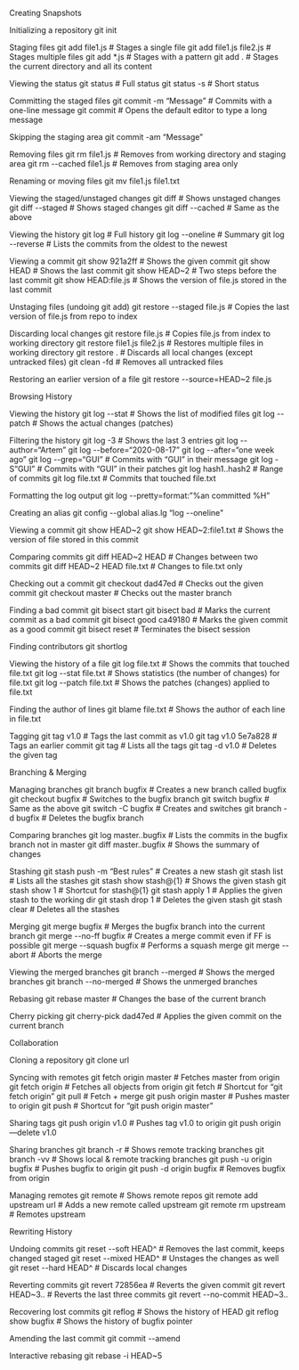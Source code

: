 ﻿Creating Snapshots 


Initializing a repository 
git init 


Staging files 
git add file1.js                                   # Stages a single file 
git add file1.js file2.js                          # Stages multiple files 
git add *.js                                       # Stages with a pattern 
git add .                                                # Stages the current directory and all its content 


Viewing the status
git status                                         # Full status 
git status -s                                      # Short status 


Committing the staged files 
git commit -m “Message”                            # Commits with a one-line message 
git commit                                         # Opens the default editor to type a long message 


Skipping the staging area 
git commit -am “Message” 


Removing files 
git rm file1.js                                   # Removes from working directory and staging area 
git rm --cached file1.js                          # Removes from staging area only 


Renaming or moving files 
git mv file1.js file1.txt 


Viewing the staged/unstaged changes 
git diff         # Shows unstaged changes 
git diff --staged         # Shows staged changes 
git diff --cached         # Same as the above 


Viewing the history
git log         # Full history 
git log --oneline         # Summary 
git log --reverse         # Lists the commits from the oldest to the newest 


Viewing a commit 
git show 921a2ff         # Shows the given commit 
git show HEAD         # Shows the last commit 
git show HEAD~2         # Two steps before the last commit 
git show HEAD:file.js         # Shows the version of file.js stored in the last commit 




Unstaging files (undoing git add)
git restore --staged file.js         # Copies the last version of file.js from repo to index 


Discarding local changes 
git restore file.js         # Copies file.js from index to working directory 
git restore file1.js file2.js        # Restores multiple files in working directory 
git restore .         # Discards all local changes (except untracked files) 
git clean -fd         # Removes all untracked files 


Restoring an earlier version of a file 
git restore --source=HEAD~2 file.js 


Browsing History


 Viewing the history 
git log --stat        # Shows the list of modified files 
git log --patch         # Shows the actual changes (patches)


Filtering the history 
git log -3         # Shows the last 3 entries 
git log --author=“Artem” 
git log --before=“2020-08-17” 
git log --after=“one week ago” 
git log --grep=“GUI”         # Commits with “GUI” in their message 
git log -S“GUI”         # Commits with “GUI” in their patches 
git log hash1..hash2        # Range of commits 
git log file.txt         # Commits that touched file.txt 


Formatting the log output 
git log --pretty=format:”%an committed %H” 


Creating an alias 
git config --global alias.lg “log --oneline" 


Viewing a commit 
git show HEAD~2 
git show HEAD~2:file1.txt         # Shows the version of file stored in this commit










Comparing commits 
git diff HEAD~2 HEAD         # Changes between two commits 
git diff HEAD~2 HEAD file.txt         # Changes to file.txt only 


Checking out a commit 
git checkout dad47ed         # Checks out the given commit 
git checkout master         # Checks out the master branch 


Finding a bad commit 
git bisect start 
git bisect bad         # Marks the current commit as a bad commit 
git bisect good ca49180         # Marks the given commit as a good commit
git bisect reset         # Terminates the bisect session 


Finding contributors 
git shortlog 


Viewing the history of a file 
git log file.txt         # Shows the commits that touched file.txt 
git log --stat file.txt         # Shows statistics (the number of changes) for file.txt 
git log --patch file.txt         # Shows the patches (changes) applied to file.txt 


Finding the author of lines 
git blame file.txt         # Shows the author of each line in file.txt 


Tagging 
git tag v1.0         # Tags the last commit as v1.0 
git tag v1.0 5e7a828         # Tags an earlier commit 
git tag         # Lists all the tags 
git tag -d v1.0         # Deletes the given tag 


Branching & Merging 


Managing branches 
git branch bugfix         # Creates a new branch called bugfix 
git checkout bugfix         # Switches to the bugfix branch 
git switch bugfix        # Same as the above 
git switch -C bugfix         # Creates and switches 
git branch -d bugfix         # Deletes the bugfix branch 


Comparing branches 
git log master..bugfix         # Lists the commits in the bugfix branch not in                     master 
git diff master..bugfix         # Shows the summary of changes 




Stashing 
git stash push -m “Best rules”         # Creates a new stash
git stash list         # Lists all the stashes 
git stash show stash@{1}         # Shows the given stash 
git stash show 1         # Shortcut for stash@{1} 
git stash apply 1         # Applies the given stash to the working dir 
git stash drop 1         # Deletes the given stash
git stash clear         # Deletes all the stashes 


Merging
git merge bugfix         # Merges the bugfix branch into the current branch
git merge --no-ff bugfix         # Creates a merge commit even if FF is possible
git merge --squash bugfix        # Performs a squash merge
git merge --abort         # Aborts the merge 


Viewing the merged branches
git branch --merged         # Shows the merged branches 
git branch --no-merged        # Shows the unmerged branches 


Rebasing 
git rebase master         # Changes the base of the current branch 


Cherry picking
git cherry-pick dad47ed         # Applies the given commit on the current branch 




Collaboration 


Cloning a repository 
git clone url 


Syncing with remotes 
git fetch origin master         # Fetches master from origin 
git fetch origin         # Fetches all objects from origin 
git fetch         # Shortcut for “git fetch origin” 
git pull         # Fetch + merge 
git push origin master         # Pushes master to origin 
git push         # Shortcut for “git push origin master” 


Sharing tags 
git push origin v1.0         # Pushes tag v1.0 to origin
git push origin —delete v1.0 




Sharing branches
git branch -r         # Shows remote tracking branches 
git branch -vv         # Shows local & remote tracking branches
git push -u origin bugfix        # Pushes bugfix to origin
git push -d origin bugfix         # Removes bugfix from origin 


Managing remotes
git remote         # Shows remote repos
git remote add upstream url         # Adds a new remote called upstream 
git remote rm upstream         # Remotes upstream 


Rewriting History


 Undoing commits 
git reset --soft HEAD^         # Removes the last commit, keeps changed staged 
git reset --mixed HEAD^         # Unstages the changes as well 
git reset --hard HEAD^         # Discards local changes 


Reverting commits 
git revert 72856ea         # Reverts the given commit 
git revert HEAD~3..         # Reverts the last three commits
git revert --no-commit HEAD~3.. 


Recovering lost commits 
git reflog         # Shows the history of HEAD 
git reflog show bugfix         # Shows the history of bugfix pointer 


Amending the last commit 
git commit --amend


 Interactive rebasing 
git rebase -i HEAD~5
